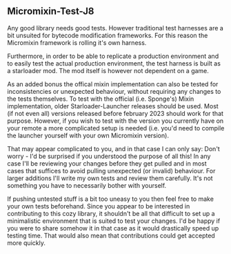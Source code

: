 ## Micromixin-Test-J8

Any good library needs good tests.
However traditional test harnesses are a bit unsuited for bytecode modification
frameworks. For this reason the Micromixin framework is rolling it's own harness.

Furthermore, in order to be able to replicate a production environment and to
easily test the actual production environment, the test harness is built as a starloader
mod. The mod itself is however not dependent on a game.

As an added bonus the offical mixin implementation can also be tested for inconsistencies or
unexpected behaviour, without requiring any changes to the tests themselves. To test
with the official (i.e. Sponge's) Mixin implementation, older Starloader-Launcher releases should
be used. Most (if not even all) versions released before february 2023 should work for that
purpose. However, if you wish to test with the version you currently have on your remote
a more complicated setup is needed (i.e. you'd need to compile the launcher yourself with
your own Micromixin version).

That may appear complicated to you, and in that case I can only say: Don't worry - I'd be
surprised if you understood the purpose of all this!
In any case I'll be reviewing your changes before they get pulled and in most cases
that suffices to avoid pulling unexpected (or invalid) behaviour. For larger additions
I'll write my own tests and review them carefully. It's not something you have to necessarily
bother with yourself.

If pushing untested stuff is a bit too uneasy to you then feel free to make your own
tests beforehand. Since you appear to be interested in contributing to this cozy library,
it shouldn't be all that difficult to set up a minimalistic environment that is suited to test
your changes. I'd be happy if you were to share somehow it in that case as it would
drastically speed up testing time. That would also mean that contributions could get
accepted more quickly.
